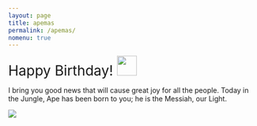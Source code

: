 ```yaml
---
layout: page
title: apemas
permalink: /apemas/
nomenu: true
---
```


<span style=" font-size:2em;">  Happy Birthday!  <img src="{{site.url}}/download/wave.png" width="40" /> </span> 

I bring you good news that will cause great joy for all the people. Today in the Jungle, Ape has been born to you; he is the Messiah, our Light.

<img src="{{site.url}}/download/ape-min.png"/>



